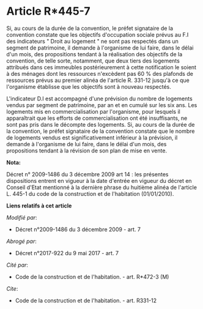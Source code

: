 # Article R*445-7

Si, au cours de la durée de la convention, le préfet signataire de la convention constate que les objectifs d'occupation
sociale prévus au F.I des indicateurs " Droit au logement " ne sont pas respectés dans un segment de patrimoine, il demande à
l'organisme de lui faire, dans le délai d'un mois, des propositions tendant à la réalisation des objectifs de la convention,
de telle sorte, notamment, que deux tiers des logements attribués dans ces immeubles postérieurement à cette notification le
soient à des ménages dont les ressources n'excèdent pas 60 % des plafonds de ressources prévus au premier alinéa de l'article
R. 331-12 jusqu'à ce que l'organisme établisse que les objectifs sont à nouveau respectés.

L'indicateur D.I est accompagné d'une prévision du nombre de logements vendus par segment de patrimoine, par an et en cumulé
sur les six ans. Les logements mis en commercialisation par l'organisme, pour lesquels il apparaîtrait que les efforts de
commercialisation ont été insuffisants, ne sont pas pris dans le décompte des logements. Si, au cours de la durée de la
convention, le préfet signataire de la convention constate que le nombre de logements vendus est significativement inférieur
à la prévision, il demande à l'organisme de lui faire, dans le délai d'un mois, des propositions tendant à la révision de son
plan de mise en vente.

**Nota:**

Décret n° 2009-1486 du 3 décembre 2009 art 14 : les présentes dispositions entrent en vigueur à la date d'entrée en vigueur
du décret en Conseil d'Etat mentionné à la dernière phrase du huitième alinéa de l'article L. 445-1 du code de la
construction et de l'habitation (01/01/2010).

**Liens relatifs à cet article**

_Modifié par_:

  - Décret n°2009-1486 du 3 décembre 2009 - art. 7

_Abrogé par_:

  - Décret n°2017-922 du 9 mai 2017 - art. 7

_Cité par_:

  - Code de la construction et de l'habitation. - art. R*472-3 (M)

_Cite_:

  - Code de la construction et de l'habitation. - art. R331-12
